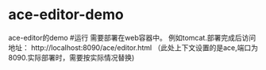 # ace-editor-demo
ace-editor的demo
#运行
需要部署在web容器中。
例如tomcat.部署完成后访问地址：
http://localhost:8090/ace/editor.html
（此处上下文设置的是ace,端口为8090.实际部署时，需要按实际情况替换)